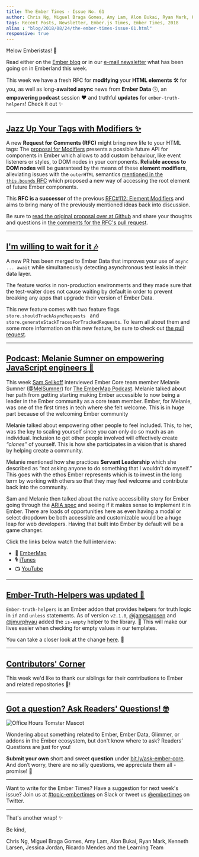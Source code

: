 ```yaml
---
title: The Ember Times - Issue No. 61
author: Chris Ng, Miguel Braga Gomes, Amy Lam, Alon Bukai, Ryan Mark, Kenneth Larsen, Jessica Jordan, Ricardo Mendes
tags: Recent Posts, Newsletter, Ember.js Times, Ember Times, 2018
alias : "blog/2018/08/24/the-ember-times-issue-61.html"
responsive: true
---
```


Ħelow Emberistas! 🐹

Read either on the [Ember blog](https://emberjs.com/blog/tags/newsletter.html) or in our [e-mail newsletter](https://the-emberjs-times.ongoodbits.com/) what has been going on in Emberland this week.

This week we have a fresh RFC for **modifying** your **HTML elements** 🛠 for you, as well as long-**awaited async**  news from **Ember Data** 🕓, an **empowering podcast** session ❤️ and truthful **updates** for `ember-truth-helpers`! Check it out ✨

---

## [Jazz Up Your Tags with Modifiers ✨](https://github.com/emberjs/rfcs/pull/353)

A new **Request for Comments (RFC)** might bring new life to your HTML tags:
The [proposal for Modifiers](https://github.com/emberjs/rfcs/blob/new-modifiers/text/0000-modifiers.md) presents a possible future API for components in Ember which allows to
add custom behaviour, like event listeners or styles, to DOM nodes in your components. **Reliable access to DOM nodes** will be guaranteed by the means of these **element modifiers**, alleviating issues with the `outerHTML` semantics [mentioned in the `this.bounds` RFC](https://github.com/emberjs/rfcs/pull/351#issuecomment-412123046) which proposed a new way of accessing the root element of future Ember components.

This **RFC is a successor** of the previous [RFC#112: Element Modifiers](https://github.com/emberjs/rfcs/pull/112) and aims to bring many of the previously mentioned ideas back into discussion.

Be sure to [read the original proposal over at Github](https://github.com/emberjs/rfcs/pull/353) and share your thoughts and questions in [the comments for the RFC's pull request](https://github.com/emberjs/rfcs/pull/353).

---

## [I'm willing to wait for it 🎶](https://github.com/emberjs/data/pull/5545)
A new PR has been merged to Ember Data that improves your use of `async ... await` while simultaneously detecting asynchronous test leaks in their data layer.

The feature works in non-production environments and they made sure that the test-waiter does not cause waiting by default in order to prevent breaking any apps that upgrade their version of Ember Data.

This new feature comes with two feature flags `store.shouldTrackAsyncRequests `  and `store.generateStackTracesForTrackedRequests`. To learn all about them and some more information on this new feature, be sure to check out [the pull request](https://github.com/emberjs/data/pull/5545).

---

## [Podcast: Melanie Sumner on empowering JavaScript engineers 💪](https://twitter.com/samselikoff/status/1032298098901639169)

This week [Sam Selikoff](https://github.com/samselikoff) interviewed Ember Core team member Melanie Sumner ([@MelSumner](https://github.com/MelSumner)) for [The EmberMap Podcast](https://embermap.com/). Melanie talked about her path from getting starting making Ember accessible to now being a leader in the Ember community as a core team member. Ember, for Melanie, was one of the first times in tech where she felt welcome. This is in huge part because of the welcoming Ember community

Melanie talked about empowering other people to feel included. This, to her, was the key to scaling yourself since you can only do so much as an individual. Inclusion to get other people involved will effectively create _“clones”_ of yourself. This is how she participates in a vision that is shared by helping create a community.

Melanie mentioned how she practices **Servant Leadership** which she described as “not asking anyone to do something that I wouldn’t do myself.” This goes with the ethos Ember represents which is to invest in the long term by working with others so that they may feel welcome and contribute back into the community.

Sam and Melanie then talked about the native accessibility story for Ember going through the [ARIA spec](https://developer.mozilla.org/en-US/docs/Web/Accessibility/ARIA) and seeing if it makes sense to implement it in Ember. There are loads of opportunities here as even having a modal or select dropdown be both accessible and customizable would be a huge leap for web developers. Having that built into Ember by default will be a game changer.

Click the links below watch the full interview:
- 🎥 [EmberMap](https://embermap.com/topics/the-embermap-podcast/melanie-sumner-on-empowering-javascript-engineers)
- 🎙️ [iTunes](https://itunes.apple.com/us/podcast/the-embermap-podcast/id1288274408?mt=2)
- 📺 [YouTube](https://www.youtube.com/watch?v=KXFYNhNgn_Q)

---

## [Ember-Truth-Helpers was updated 🙌](https://github.com/jmurphyau/ember-truth-helpers)

`Ember-truth-helpers` is an Ember addon that provides helpers for truth logic in `if` and `unless` statements.
As of version `v2.1.0`, [@jamesarosen](https://github.com/jamesarosen) and [@jmurphyau](https://github.com/jmurphyau) added the `is-empty` helper to the library. 🎉
This will make our lives easier when checking for empty values in our templates.

You can take a closer look at the change [here](https://github.com/jmurphyau/ember-truth-helpers/commit/cd4147e4ed76dfc5cf585ea87c6e08fcf99b7e16). 👀

---

## [Contributors' Corner](https://guides.emberjs.com/release/contributing/repositories/)

<p>This week we'd like to thank our siblings for their contributions to Ember and related repositories 💖!</p>

---

## [Got a question? Ask Readers' Questions! 🤓](https://docs.google.com/forms/d/e/1FAIpQLScqu7Lw_9cIkRtAiXKitgkAo4xX_pV1pdCfMJgIr6Py1V-9Og/viewform)

<div class="blog-row">
  <img class="float-right small transparent padded" alt="Office Hours Tomster Mascot" title="Readers' Questions" src="/images/tomsters/officehours.png" />

  <p>Wondering about something related to Ember, Ember Data, Glimmer, or addons in the Ember ecosystem, but don't know where to ask? Readers’ Questions are just for you!</p>

<p><strong>Submit your own</strong> short and sweet <strong>question</strong> under <a href="https://bit.ly/ask-ember-core" target="rq">bit.ly/ask-ember-core</a>. And don’t worry, there are no silly questions, we appreciate them all - promise! 🤞</p>

</div>

---

Want to write for the Ember Times? Have a suggestion for next week's issue? Join us at [#topic-embertimes](https://embercommunity.slack.com/messages/C8P6UPWNN/) on Slack or tweet us [@embertimes](https://twitter.com/embertimes) on Twitter.

---


That's another wrap! ✨

Be kind,

Chris Ng, Miguel Braga Gomes, Amy Lam, Alon Bukai, Ryan Mark, Kenneth Larsen, Jessica Jordan, Ricardo Mendes and the Learning Team

